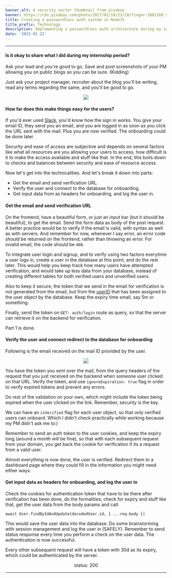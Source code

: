 ```yaml
---
banner_alt: A security vector thumbnail from pixabay
banner: https://cdn.pixabay.com/photo/2017/02/19/23/10/finger-2081169_960_720.jpg
title: Creating a passwordless auth system in NodeJS
title_prefix: Technology
description: Implementing a passwordless auth architecture during my internship.
date: '2023-01-22'
---
```

---

#### Is it okay to share what I did during my internship period?

Ask your lead and you're good to go. Save and post screenshots of your PM allowing you on public blogs so you can be sure. (Kidding)

Just ask your project manager, recruiter about the blog you'll be writing, read any terms regarding the same, and you'll be good to go.

<center>
    <img src="https://cdn.statically.io/gh/thatsameguyokay/images/main/chats.png" style={{width: "100%"}}></img>
</center>


#### How far does this make things easy for the users?

If you'd ever used [Slack](https://slack.com/intl/en-in), you'd know how the sign in works. You give your email ID, they send you an email, and you are logged in as soon as you click the URL sent with the mail. Plus you are now verified. The onboarding could be done later.

Security and ease of access are subjective and depends on several factors like what all resources are you allowing your users to access, how difficult is it to make the access available and stuff like that. In the end, this boils down to checks and balances between security and ease of resource access.

Now let's get into the technicalities. And let's break it down into parts: 
 - Get the email and send verification URL.
 - Verify the user and connect to the database for onboarding.
 - Get input data from as headers for onboarding, and log the user in.

#### Get the email and send verification URL

On the frontend, have a beautiful form, or just an input bar (but it should be beautiful), to get the email. Send the form data as body of the post request. A better practice would be to verify if the email is valid, with syntax as well as with servers. And remember for now, whenever I say error, an error code should be returned on the frontend, rather than throwing an error. For invalid email, the code should be `400`.

To integrate user login and signup, and to verify using two factors everytime a user logs in, create a user in the database at this point, and do the rest later. This would help you keep track how many users have attempted verification, and would take up less data from your database, instead of creating different tables for both verified users and unverified users.

Also to keep it secure, the token that we send in the email for verification is not generated from the email, but from the [userID](https://www.mongodb.com/docs/manual/reference/method/ObjectId/) that has been assigned to the user object by the database. Keep the expiry time small, say 5m or something.

Finally, send the token on `GET: auth/login` route as query, so that the server can retrieve it on the backend for verification.

Part 1 is done.

#### Verify the user and connect redirect to the database for onboarding

Following is the email received on the mail ID provided by the user.
<center>
    <img src="https://cdn.statically.io/gh/thatsameguyokay/images/main/email.png" style={{width: "100%"}}></img>
</center>

You have the token you sent over the mail, from the query headers of the request that you just received on the backend when someone user clicked on that URL.
Verify the token, and use `ignoreExpiration: true` flag in order to verify expired tokens and prevent any errors.

Do rest of the validation on your own, which might include the token being expired when the user clicked on the link. Remember, security is the key.

We can have an `isVerified` flag for each user object, so that only verified users can onboard. Which I didn't check practically while working because my PM didn't ask me to:)

Remember to send an auth token to the user cookies, and keep the expiry long (around a month will be fine), so that with each subsequent request from your domain, you get back the cookie for verification if its a request from a valid user.

Almost everything is now done, the user is verified. Redirect them to a dashboard page where they could fill in the information you might need either ways.

#### Get input data as headers for onboarding, and log the user in

Check the cookies for authentication token that have to be there after verification has been done, do the formalities, check for expiry and stuff like that, get the user data from the body params and call: 

`await User.findByIdAndUpdate(decodedUser.id, { ...req.body })`

This would save the user data into the database. Do some brainstorming with session management and log the user in (SAFELY). Remember to send status response every time you perform a check on the user data. The authentication is now successful.

Every other subsequent request will have a token with 30d as its expiry, which could be authenticated by the server.

<center>
    <span style={{color: "green"}}>status: 200</span>
</center>

---
